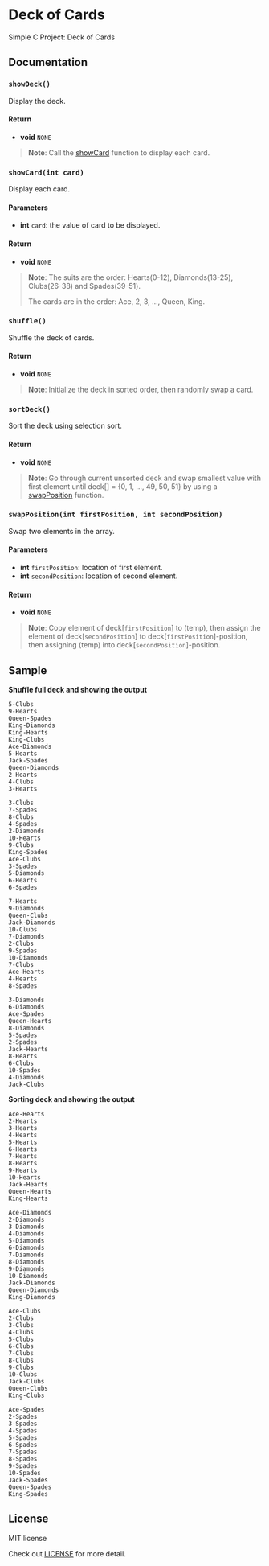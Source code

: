 # Deck of Cards

Simple C Project: Deck of Cards

## Documentation

### `showDeck()`

Display the deck.

#### Return

- **void** `NONE`

> **Note**: Call the [showCard](#showcardint-card) function to display each card.

### `showCard(int card)`

Display each card.

#### Parameters

- **int** `card`: the value of card to be displayed.

#### Return

- **void** `NONE`

> **Note**: The suits are the order: Hearts(0-12), Diamonds(13-25), Clubs(26-38) and Spades(39-51).
>
> The cards are in the order: Ace, 2, 3, ..., Queen, King.

### `shuffle()`

Shuffle the deck of cards.

#### Return

- **void** `NONE`

> **Note**: Initialize the deck in sorted order, then randomly swap a card.

### `sortDeck()`

Sort the deck using selection sort.

#### Return

- **void** `NONE`

> **Note**: Go through current unsorted deck and swap smallest value with first element until deck[] = {0, 1, ..., 49, 50, 51} by using a [swapPosition](#swappositionint-firstposition-int-secondposition) function.

### `swapPosition(int firstPosition, int secondPosition)`

Swap two elements in the array.

#### Parameters

- **int** `firstPosition`: location of first element.
- **int** `secondPosition`: location of second element.

#### Return

- **void** `NONE`

> **Note**: Copy element of deck[`firstPosition`] to (temp), then assign the element of deck[`secondPosition`] to deck[`firstPosition`]-position, then assigning (temp) into deck[`secondPosition`]-position.

## Sample

**Shuffle full deck and showing the output**

```
5-Clubs
9-Hearts
Queen-Spades
King-Diamonds
King-Hearts
King-Clubs
Ace-Diamonds
5-Hearts
Jack-Spades
Queen-Diamonds
2-Hearts
4-Clubs
3-Hearts

3-Clubs
7-Spades
8-Clubs
4-Spades
2-Diamonds
10-Hearts
9-Clubs
King-Spades
Ace-Clubs
3-Spades
5-Diamonds
6-Hearts
6-Spades

7-Hearts
9-Diamonds
Queen-Clubs
Jack-Diamonds
10-Clubs
7-Diamonds
2-Clubs
9-Spades
10-Diamonds
7-Clubs
Ace-Hearts
4-Hearts
8-Spades

3-Diamonds
6-Diamonds
Ace-Spades
Queen-Hearts
8-Diamonds
5-Spades
2-Spades
Jack-Hearts
8-Hearts
6-Clubs
10-Spades
4-Diamonds
Jack-Clubs
```

**Sorting deck and showing the output**

```
Ace-Hearts
2-Hearts
3-Hearts
4-Hearts
5-Hearts
6-Hearts
7-Hearts
8-Hearts
9-Hearts
10-Hearts
Jack-Hearts
Queen-Hearts
King-Hearts

Ace-Diamonds
2-Diamonds
3-Diamonds
4-Diamonds
5-Diamonds
6-Diamonds
7-Diamonds
8-Diamonds
9-Diamonds
10-Diamonds
Jack-Diamonds
Queen-Diamonds
King-Diamonds

Ace-Clubs
2-Clubs
3-Clubs
4-Clubs
5-Clubs
6-Clubs
7-Clubs
8-Clubs
9-Clubs
10-Clubs
Jack-Clubs
Queen-Clubs
King-Clubs

Ace-Spades
2-Spades
3-Spades
4-Spades
5-Spades
6-Spades
7-Spades
8-Spades
9-Spades
10-Spades
Jack-Spades
Queen-Spades
King-Spades
```

## License

MIT license

Check out [LICENSE](/LICENSE) for more detail.
